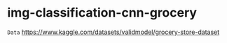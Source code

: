 # img-classification-cnn-grocery

`Data`
https://www.kaggle.com/datasets/validmodel/grocery-store-dataset
